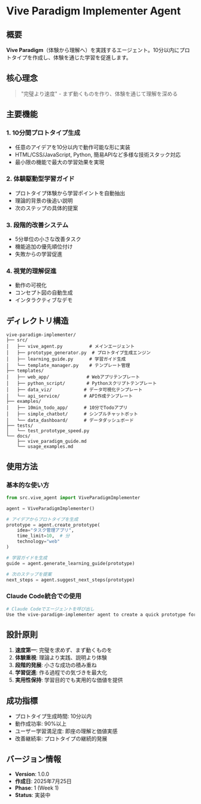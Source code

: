 # Vive Paradigm Implementer Agent

## 概要

**Vive Paradigm**（体験から理解へ）を実践するエージェント。10分以内にプロトタイプを作成し、体験を通じた学習を促進します。

## 核心理念

> "完璧より速度" - まず動くものを作り、体験を通じて理解を深める

## 主要機能

### 1. 10分間プロトタイプ生成
- 任意のアイデアを10分以内で動作可能な形に実装
- HTML/CSS/JavaScript, Python, 簡易APIなど多様な技術スタック対応
- 最小限の機能で最大の学習効果を実現

### 2. 体験駆動型学習ガイド
- プロトタイプ体験から学習ポイントを自動抽出
- 理論的背景の後追い説明
- 次のステップの具体的提案

### 3. 段階的改善システム
- 5分単位の小さな改善タスク
- 機能追加の優先順位付け
- 失敗からの学習促進

### 4. 視覚的理解促進
- 動作の可視化
- コンセプト図の自動生成
- インタラクティブなデモ

## ディレクトリ構造

```
vive-paradigm-implementer/
├── src/
│   ├── vive_agent.py          # メインエージェント
│   ├── prototype_generator.py  # プロトタイプ生成エンジン
│   ├── learning_guide.py      # 学習ガイド生成
│   └── template_manager.py    # テンプレート管理
├── templates/
│   ├── web_app/              # Webアプリテンプレート
│   ├── python_script/        # Pythonスクリプトテンプレート
│   ├── data_viz/            # データ可視化テンプレート
│   └── api_service/         # API作成テンプレート
├── examples/
│   ├── 10min_todo_app/      # 10分でTodoアプリ
│   ├── simple_chatbot/      # シンプルチャットボット
│   └── data_dashboard/      # データダッシュボード
├── tests/
│   └── test_prototype_speed.py
└── docs/
    ├── vive_paradigm_guide.md
    └── usage_examples.md
```

## 使用方法

### 基本的な使い方

```python
from src.vive_agent import ViveParadigmImplementer

agent = ViveParadigmImplementer()

# アイデアからプロトタイプを生成
prototype = agent.create_prototype(
    idea="タスク管理アプリ",
    time_limit=10,  # 分
    technology="web"
)

# 学習ガイドを生成
guide = agent.generate_learning_guide(prototype)

# 次のステップを提案
next_steps = agent.suggest_next_steps(prototype)
```

### Claude Code統合での使用

```bash
# Claude Codeでエージェントを呼び出し
Use the vive-paradigm-implementer agent to create a quick prototype for [your idea]
```

## 設計原則

1. **速度第一**: 完璧を求めず、まず動くものを
2. **体験重視**: 理論より実践、説明より体験
3. **段階的発展**: 小さな成功の積み重ね
4. **学習促進**: 作る過程での気づきを最大化
5. **実用性保持**: 学習目的でも実用的な価値を提供

## 成功指標

- プロトタイプ生成時間: 10分以内
- 動作成功率: 90%以上
- ユーザー学習満足度: 即座の理解と価値実感
- 改善継続率: プロトタイプの継続的発展

## バージョン情報

- **Version**: 1.0.0
- **作成日**: 2025年7月25日
- **Phase**: 1 (Week 1)
- **Status**: 実装中